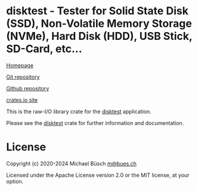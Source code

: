 # disktest - Tester for Solid State Disk (SSD), Non-Volatile Memory Storage (NVMe), Hard Disk (HDD), USB Stick, SD-Card, etc...

[Homepage](https://bues.ch/h/disktest)

[Git repository](https://bues.ch/cgit/disktest.git)

[Github repository](https://github.com/mbuesch/disktest)

[crates.io site](https://crates.io/crates/disktest-lib)


This is the raw-I/O library crate for the
[disktest](https://crates.io/crates/disktest)
application.

Please see the
[disktest](https://crates.io/crates/disktest)
crate for further information and documentation.


# License

Copyright (c) 2020-2024 Michael Büsch <m@bues.ch>

Licensed under the Apache License version 2.0 or the MIT license, at your option.
